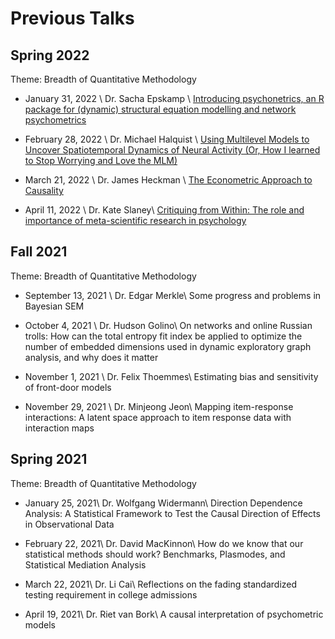 # Previous Talks


## Spring 2022
Theme: Breadth of Quantitative Methodology

- January 31, 2022 \\
Dr. Sacha Epskamp \\
[Introducing psychonetrics, an R package for (dynamic) structural equation modelling and network psychometrics](/pages/epskamo.html)

- February 28, 2022 \\
Dr. Michael Halquist \\
[Using Multilevel Models to Uncover Spatiotemporal Dynamics of Neural Activity (Or, How I learned to Stop Worrying and Love the MLM)](/pages/halquist.html)

- March 21, 2022 \\
Dr. James Heckman \\
[The Econometric Approach to Causality](/pages/heckman.html)

- April 11, 2022 \\
Dr. Kate Slaney\\
[Critiquing from Within: The role and importance of meta-scientific research in psychology](/pages/slaney.html)

## Fall 2021
Theme: Breadth of Quantitative Methodology

- September 13, 2021 \\
Dr. Edgar Merkle\\
Some progress and problems in Bayesian SEM

- October 4, 2021 \\
Dr. Hudson Golino\\
On networks and online Russian trolls: How can the total entropy fit index be applied to optimize the number of embedded dimensions used in dynamic exploratory graph analysis, and why does it matter

- November 1, 2021 \\
Dr. Felix Thoemmes\\
Estimating bias and sensitivity of front-door models

- November 29, 2021 \\
Dr. Minjeong Jeon\\
Mapping item-response interactions: A latent space approach to item response data with interaction maps

 

 

## Spring 2021
Theme: Breadth of Quantitative Methodology

- January 25, 2021\\
Dr. Wolfgang Widermann\\
Direction Dependence Analysis: A Statistical Framework to Test the Causal Direction of Effects in Observational Data

- February 22, 2021\\
Dr. David MacKinnon\\
How do we know that our statistical methods should work? Benchmarks, Plasmodes, and Statistical Mediation Analysis

- March 22, 2021\\
Dr. Li Cai\\
Reflections on the fading standardized testing requirement in college admissions

- April 19, 2021\\
Dr. Riet van Bork\\
A causal interpretation of psychometric models
